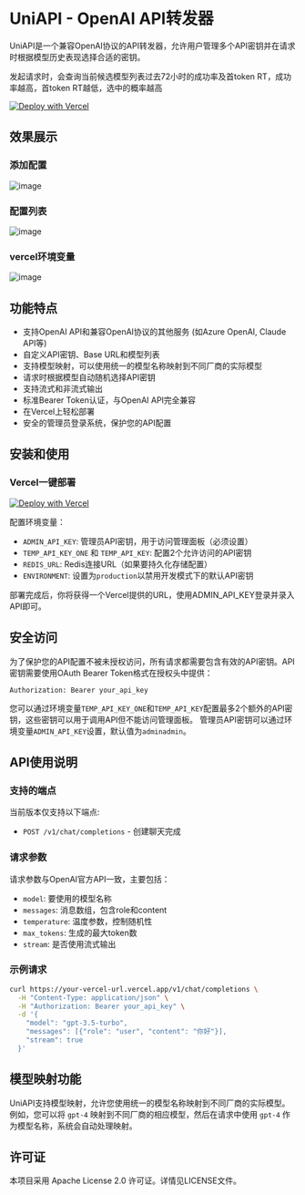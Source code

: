 # UniAPI - OpenAI API转发器

UniAPI是一个兼容OpenAI协议的API转发器，允许用户管理多个API密钥并在请求时根据模型历史表现选择合适的密钥。

发起请求时，会查询当前候选模型列表过去72小时的成功率及首token RT，成功率越高，首token RT越低，选中的概率越高


[![Deploy with Vercel](https://vercel.com/button)](https://vercel.com/new/clone?repository-url=https%3A%2F%2Fgithub.com%2Fzhangtyzzz%2Funi-api&env=ADMIN_API_KEY,TEMP_API_KEY,ENVIRONMENT&envDescription=%60ADMIN_API_KEY%60%3A%20%E7%AE%A1%E7%90%86%E5%91%98API%E5%AF%86%E9%92%A5%EF%BC%8C%E7%94%A8%E4%BA%8E%E8%AE%BF%E9%97%AE%E7%AE%A1%E7%90%86%E9%9D%A2%E6%9D%BF%EF%BC%88%E5%BF%85%E9%A1%BB%E8%AE%BE%E7%BD%AE%EF%BC%89%20%20%60TEMP_API_KEY_ONE%60%20%E5%92%8C%20%60TEMP_API_KEY%60%3A%20%E9%85%8D%E7%BD%AE2%E4%B8%AA%E5%85%81%E8%AE%B8%E8%AE%BF%E9%97%AE%E7%9A%84API%E5%AF%86%E9%92%A5%20%60REDIS_URL%60%3A%20Redis%E8%BF%9E%E6%8E%A5URL%EF%BC%88%E5%A6%82%E6%9E%9C%E8%A6%81%E6%8C%81%E4%B9%85%E5%8C%96%E5%AD%98%E5%82%A8%E9%85%8D%E7%BD%AE%EF%BC%89%20%60ENVIRONMENT%60%3A%20%E8%AE%BE%E7%BD%AE%E4%B8%BA%60production%60%E4%BB%A5%E7%A6%81%E7%94%A8%E5%BC%80%E5%8F%91%E6%A8%A1%E5%BC%8F%E4%B8%8B%E7%9A%84%E9%BB%98%E8%AE%A4API%E5%AF%86%E9%92%A5)

## 效果展示
### 添加配置
![image](https://github.com/user-attachments/assets/297461f8-1d4a-40ab-9e36-ae7a1da3dae7)
### 配置列表
![image](https://github.com/user-attachments/assets/bb9d3bef-da29-467f-b722-2287aa570c08)
### vercel环境变量
![image](https://github.com/user-attachments/assets/6e9fc577-e8c2-4693-a677-614b7328b0ed)



## 功能特点

- 支持OpenAI API和兼容OpenAI协议的其他服务 (如Azure OpenAI, Claude API等)
- 自定义API密钥、Base URL和模型列表
- 支持模型映射，可以使用统一的模型名称映射到不同厂商的实际模型
- 请求时根据模型自动随机选择API密钥
- 支持流式和非流式输出
- 标准Bearer Token认证，与OpenAI API完全兼容
- 在Vercel上轻松部署
- 安全的管理员登录系统，保护您的API配置

## 安装和使用


### Vercel一键部署
[![Deploy with Vercel](https://vercel.com/button)](https://vercel.com/new/clone?repository-url=https%3A%2F%2Fgithub.com%2Fzhangtyzzz%2Funi-api&env=ADMIN_API_KEY,TEMP_API_KEY,ENVIRONMENT&envDescription=%60ADMIN_API_KEY%60%3A%20%E7%AE%A1%E7%90%86%E5%91%98API%E5%AF%86%E9%92%A5%EF%BC%8C%E7%94%A8%E4%BA%8E%E8%AE%BF%E9%97%AE%E7%AE%A1%E7%90%86%E9%9D%A2%E6%9D%BF%EF%BC%88%E5%BF%85%E9%A1%BB%E8%AE%BE%E7%BD%AE%EF%BC%89%20%20%60TEMP_API_KEY_ONE%60%20%E5%92%8C%20%60TEMP_API_KEY%60%3A%20%E9%85%8D%E7%BD%AE2%E4%B8%AA%E5%85%81%E8%AE%B8%E8%AE%BF%E9%97%AE%E7%9A%84API%E5%AF%86%E9%92%A5%20%60REDIS_URL%60%3A%20Redis%E8%BF%9E%E6%8E%A5URL%EF%BC%88%E5%A6%82%E6%9E%9C%E8%A6%81%E6%8C%81%E4%B9%85%E5%8C%96%E5%AD%98%E5%82%A8%E9%85%8D%E7%BD%AE%EF%BC%89%20%60ENVIRONMENT%60%3A%20%E8%AE%BE%E7%BD%AE%E4%B8%BA%60production%60%E4%BB%A5%E7%A6%81%E7%94%A8%E5%BC%80%E5%8F%91%E6%A8%A1%E5%BC%8F%E4%B8%8B%E7%9A%84%E9%BB%98%E8%AE%A4API%E5%AF%86%E9%92%A5)

配置环境变量：
   - `ADMIN_API_KEY`: 管理员API密钥，用于访问管理面板（必须设置）
   - `TEMP_API_KEY_ONE` 和 `TEMP_API_KEY`: 配置2个允许访问的API密钥
   - `REDIS_URL`: Redis连接URL（如果要持久化存储配置）
   - `ENVIRONMENT`: 设置为`production`以禁用开发模式下的默认API密钥

部署完成后，你将获得一个Vercel提供的URL，使用ADMIN_API_KEY登录并录入API即可。

## 安全访问

为了保护您的API配置不被未授权访问，所有请求都需要包含有效的API密钥。API密钥需要使用OAuth Bearer Token格式在授权头中提供：

```
Authorization: Bearer your_api_key
```

您可以通过环境变量`TEMP_API_KEY_ONE`和`TEMP_API_KEY`配置最多2个额外的API密钥，这些密钥可以用于调用API但不能访问管理面板。
管理员API密钥可以通过环境变量`ADMIN_API_KEY`设置，默认值为`adminadmin`。

## API使用说明

### 支持的端点

当前版本仅支持以下端点:
- `POST /v1/chat/completions` - 创建聊天完成

### 请求参数

请求参数与OpenAI官方API一致，主要包括：
- `model`: 要使用的模型名称
- `messages`: 消息数组，包含role和content
- `temperature`: 温度参数，控制随机性
- `max_tokens`: 生成的最大token数
- `stream`: 是否使用流式输出

### 示例请求

```bash
curl https://your-vercel-url.vercel.app/v1/chat/completions \
  -H "Content-Type: application/json" \
  -H "Authorization: Bearer your_api_key" \
  -d '{
    "model": "gpt-3.5-turbo",
    "messages": [{"role": "user", "content": "你好"}],
    "stream": true
  }'
```

## 模型映射功能

UniAPI支持模型映射，允许您使用统一的模型名称映射到不同厂商的实际模型。例如，您可以将 `gpt-4` 映射到不同厂商的相应模型，然后在请求中使用 `gpt-4` 作为模型名称，系统会自动处理映射。

## 许可证

本项目采用 Apache License 2.0 许可证。详情见LICENSE文件。
